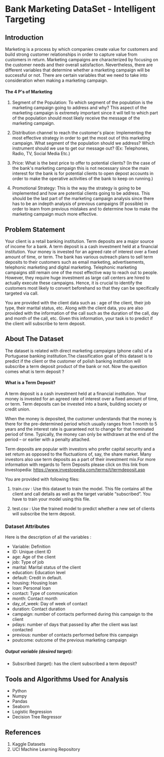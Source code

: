 # Bank Marketing DataSet - Intelligent Targeting

## Introduction

Marketing is a process by which companies create value for customers and build strong customer relationships in order to capture value from customers in return.
Marketing campaigns are characterized by focusing on the customer needs and their overall satisfaction. Nevertheless, there are different variables that determine whether a marketing campaign will be successful or not. There are certain variables that we need to take into consideration when making a marketing campaign.

#### The 4 P's of Marketing
1) Segment of the Population: To which segment of the population is the marketing campaign going to address and why? This aspect of the marketing campaign is extremely important since it will tell to which part of the population should most likely receive the message of the marketing campaign.

2) Distribution channel to reach the customer's place: Implementing the most effective strategy in order to get the most out of this marketing campaign. What segment of the population should we address? Which instrument should we use to get our message out? (Ex: Telephones, Radio, TV, Social Media Etc.)

3) Price: What is the best price to offer to potential clients? (In the case of the bank's marketing campaign this is not necessary since the main interest for the bank is for potential clients to open depost accounts in order to make the operative activities of the bank to keep on running.)

4) Promotional Strategy: This is the way the strategy is going to be implemented and how are potential clients going to be address. This should be the last part of the marketing campaign analysis since there has to be an indepth analysis of previous campaigns (If possible) in order to learn from previous mistakes and to determine how to make the marketing campaign much more effective.


## Problem Statement

Your client is a retail banking institution. Term deposits are a major source of income for a bank. A term deposit is a cash investment held at a financial institution. Your money is invested for an agreed rate of interest over a fixed amount of time, or term. The bank has various outreach plans to sell term deposits to their customers such as email marketing, advertisements, telephonic marketing and digital marketing. Telephonic marketing campaigns still remain one of the most effective way to reach out to people. However, they require huge investment as large call centers are hired to actually execute these campaigns. Hence, it is crucial to identify the customers most likely to convert beforehand so that they can be specifically targeted via call.

You are provided with the client data such as : age of the client, their job type, their marital status, etc. Along with the client data, you are also provided with the information of the call such as the duration of the call, day and month of the call, etc. Given this information, your task is to predict if the client will subscribe to term deposit.

## About The Dataset

The dataset is related with direct marketing campaigns (phone calls) of a Portuguese banking institution.The classification goal of this dataset is to predict if the client or the customer of polish banking institution will subscribe a term deposit product of the bank or not. Now the question comes what is term deposit ?


#### What is a Term Deposit?
A term deposit is a cash investment held at a financial institution. Your money is invested for an agreed rate of interest over a fixed amount of time, or term. Term deposits can be invested into a bank, building society or credit union.

When the money is deposited, the customer understands that the money is there for the pre-determined period which usually ranges from 1 month to 5 years and the interest rate is guaranteed not to change for that nominated period of time. Typically, the money can only be withdrawn at the end of the period – or earlier with a penalty attached.

Term deposits are popular with investors who prefer capital security and a set return as opposed to the fluctuations of, say, the share market. Many investors also use term deposits as a part of their investment mix.For more information with regards to Term Deposits please click on this link from Investopedia: https://www.investopedia.com/terms/t/termdeposit.asp


You are provided with following files:

1. train.csv : Use this dataset to train the model. This file contains all the client and call details as well 
as the target variable “subscribed”. You have to train your model using this file.

2. test.csv : Use the trained model to predict whether a new set of clients
will subscribe the term deposit.

### Dataset Attributes

Here is the description of all the variables :

- Variable: Definition
- ID: Unique client ID
- age: Age of the client
- job: Type of job
- marital: Marital status of the client
- education: Education level
- default: Credit in default.
- housing: Housing loan
- loan: Personal loan
- contact: Type of communication
- month: Contact month
- day_of_week: Day of week of contact
- duration: Contact duration
- campaign: number of contacts performed during this campaign to the client
- pdays: number of days that passed by after the client was last contacted
- previous: number of contacts performed before this campaign
- poutcome: outcome of the previous marketing campaign

##### Output variable (desired target):
- Subscribed (target): has the client subscribed a term deposit?

## Tools and Algorithms Used for Analysis

- Python
- Numpy
- Pandas
- Seaborn
- Logistic Regression
- Decision Tree Regressor

## References

1. Kaggle Datasets
2. UCI Machine Learning Repository
